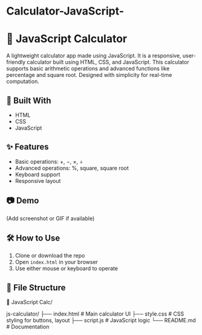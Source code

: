 # Calculator-JavaScript-
# 🧮 JavaScript Calculator

A lightweight calculator app made using JavaScript. It is a responsive, user-friendly calculator built using HTML, CSS, and JavaScript. This calculator supports basic arithmetic operations and advanced functions like percentage and square root. Designed with simplicity for real-time computation.

## 🔧 Built With
- HTML
- CSS
- JavaScript

## ✨ Features
- Basic operations: +, −, ×, ÷
- Advanced operations: %, square, square root
- Keyboard support
- Responsive layout

## 📷 Demo
(Add screenshot or GIF if available)

## 🛠️ How to Use
1. Clone or download the repo
2. Open `index.html` in your browser
3. Use either mouse or keyboard to operate

## 📁 File Structure

📁 JavaScript Calc/

js-calculator/
├── index.html          # Main calculator UI
├── style.css           # CSS styling for buttons, layout
├── script.js           # JavaScript logic
└── README.md           # Documentation





